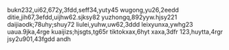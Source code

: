 <!---
shaoyi7161/shaoyi7161 is a ✨ special ✨ repository because its `README.md` (this file) appears on your GitHub profile.
You can click the Preview link to take a look at your changes.
--->
bukn232,ui62,672y,3fdd,seff34,yuty45
wugong,yu26,2eedd
ditie,jih67,3efdd,uijhw62.sjksy82
yuzhongq,892yyw.hjsy221
daijiaodk;78uhy;shuy72
liulei,yuhw,uw62,3ddd
leixyunxa,ywhg23
uaua.9jka,4rge
kuaijizs;hjsgts,tg65r
tiktokxax,6hyt
xaxa,3dfr
123,huytta,4rgr
jsy2u901,43fgdd
andh
